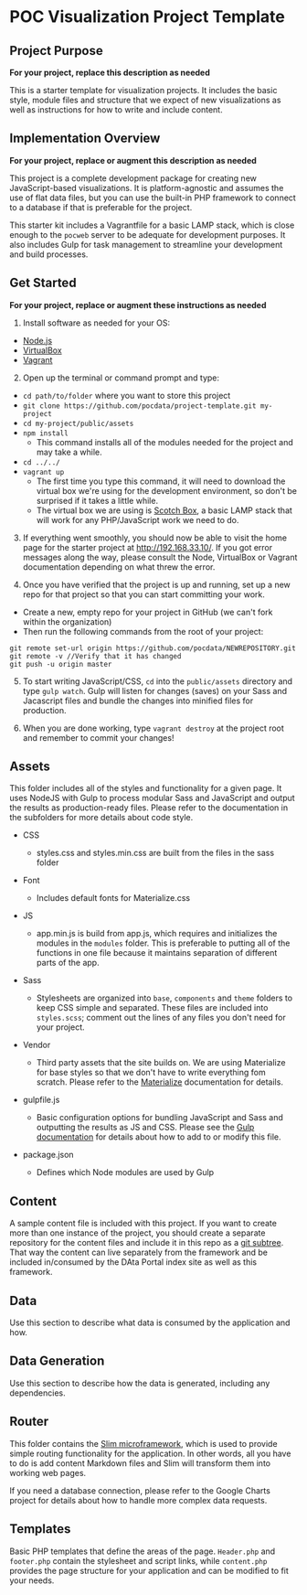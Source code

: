 # POC Visualization Project Template

## Project Purpose
**For your project, replace this description as needed**

This is a starter template for visualization projects. It includes the basic style, module files and structure that we expect of new visualizations as well as instructions for how to write and include content.

## Implementation Overview

**For your project, replace or augment this description as needed**

This project is a complete development package for creating new JavaScript-based visualizations. It is platform-agnostic and assumes the use of flat data files, but you can use the built-in PHP framework to connect to a database if that is preferable for the project.

This starter kit includes a Vagrantfile for a basic LAMP stack, which is close enough to the `pocweb` server to be adequate for development purposes. It also includes Gulp for task management to streamline your development and build processes.

## Get Started

**For your project, replace or augment these instructions as needed**

1. Install software as needed for your OS:
  * [Node.js](https://nodejs.org/download/)
  * [VirtualBox](https://www.virtualbox.org/wiki/Downloads)
  * [Vagrant](http://www.vagrantup.com/downloads)

2. Open up the terminal or command prompt and type:
  * `cd path/to/folder` where you want to store this project
  * `git clone https://github.com/pocdata/project-template.git my-project`
  * `cd my-project/public/assets`
  * `npm install`
  	* This command installs all of the modules needed for the project and may take a while.
  * `cd ../../`
  * `vagrant up`
  	* The first time you type this command, it will need to download the virtual box we're using for the development environment, so don't be surprised if it takes a little while.
    * The virtual box we are using is [Scotch Box](https://scotch.io/bar-talk/introducing-scotch-box-a-vagrant-lamp-stack-that-just-works), a basic LAMP stack that will work for any PHP/JavaScript work we need to do.

3. If everything went smoothly, you should now be able to visit the home page for the starter project at http://192.168.33.10/. If you got error messages along the way, please consult the Node, VirtualBox or Vagrant documentation depending on what threw the error.

4. Once you have verified that the project is up and running, set up a new repo for that project so that you can start committing your work.
  * Create a new, empty repo for your project in GitHub (we can't fork within the organization)
  * Then run the following commands from the root of your project:

  ```
  git remote set-url origin https://github.com/pocdata/NEWREPOSITORY.git
  git remote -v //Verify that it has changed
  git push -u origin master
  ```

5. To start writing JavaScript/CSS, `cd` into the `public/assets` directory and type `gulp watch`. Gulp will listen for changes (saves) on your Sass and Jacascript files and bundle the changes into minified files for production.

6. When you are done working, type `vagrant destroy` at the project root and remember to commit your changes!


## Assets

This folder includes all of the styles and functionality for a given page. It uses NodeJS with Gulp to process modular Sass and JavaScript and output the results as production-ready files. Please refer to the documentation in the subfolders for more details about code style.

* CSS
	* styles.css and styles.min.css are built from the files in the sass folder

* Font
	* Includes default fonts for Materialize.css

* JS
	* app.min.js is build from app.js, which requires and initializes the modules in the `modules` folder. This is preferable to putting all of the functions in one file because it maintains separation of different parts of the app.

* Sass
	* Stylesheets are organized into `base`, `components` and `theme` folders to keep CSS simple and separated. These files are included into `styles.scss`; comment out the lines of any files you don't need for your project.

* Vendor
	* Third party assets that the site builds on. We are using Materialize for base styles so that we don't have to write everything fom scratch. Please refer to the [Materialize](http://materializecss.com/) documentation for details.

* gulpfile.js
	* Basic configuration options for bundling JavaScript and Sass and outputting the results as JS and CSS. Please see the [Gulp documentation](http://gulpjs.com/) for details about how to add to or modify this file.
* package.json
	* Defines which Node modules are used by Gulp

## Content

A sample content file is included with this project. If you want to create more than one instance of the project, you should create a separate repository for the content files and include it in this repo as a [git subtree](https://medium.com/@v/git-subtrees-a-tutorial-6ff568381844). That way the content can live separately from the framework and be included in/consumed by the DAta Portal index site as well as this framework.

## Data
Use this section to describe what data is consumed by the application and how.

## Data Generation
Use this section to describe how the data is generated, including any dependencies.

## Router

This folder contains the [Slim microframework](http://www.slimframework.com/), which is used to provide simple routing functionality for the application. In other words, all you have to do is add content Markdown files and Slim will transform them into working web pages.

If you need a database connection, please refer to the Google Charts project for details about how to handle more complex data requests.

## Templates

Basic PHP templates that define the areas of the page. `Header.php` and `footer.php` contain the stylesheet and script links, while `content.php` provides the page structure for your application and can be modified to fit your needs.